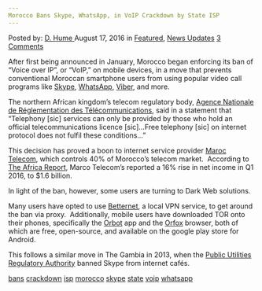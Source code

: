 ```yaml
---
Morocco Bans Skype, WhatsApp, in VoIP Crackdown by State ISP
---
```

<article class="post-listing post-15138 post type-post status-publish format-standard has-post-thumbnail hentry  tag-bans tag-crackdown tag-isp tag-morocco tag-skype tag-state tag-voip tag-whatsapp">
    <div class="post-inner">
        <span>Posted by: <a href="https://www.deepdotweb.com/author/dhume/" title="">D. Hume </a></span>
    <span>August 17, 2016</span>
    <span>in <a href="https://www.deepdotweb.com/category/deepdot-news/" rel="category tag">Featured</a>, <a href="https://www.deepdotweb.com/category/news-updates/" rel="category tag">News Updates</a></span>
    <span><a href="https://www.deepdotweb.com/2016/08/17/morocco-bans-skype-whatsapp-voip-crackdown-state-isp/#comments">3 Comments</a></span>
    </p>
    <div class="clear"></div>
    <div class="entry">
    <p>After first being announced in January, Morocco began enforcing its ban of “Voice over IP”, or “VoIP,” on mobile devices, in a move that prevents conventional Moroccan smartphone users from using popular video call programs like <a href="https://www.skype.com/en/">Skype</a>, <a href="https://www.whatsapp.com/">WhatsApp</a>, <a href="https://play.google.com/store/apps/details?id=com.viber.voip&amp;hl=en">Viber</a>, and more.</p>
    <p>The northern African kingdom’s telecom regulatory body, <a href="https://www.anrt.ma/en/lagence/presentation">Agence Nationale de Réglementation des Télécommunications</a>, said in a statement that “Telephony [sic] services can only be provided by those who hold an official telecommunications licence [sic]…Free telephony [sic] on internet protocol does not fulfil these conditions…”</p>
    <p>This decision has proved a boon to internet service provider <a href="http://www.iam.ma/index.aspx">Maroc Telecom</a>, which controls 40% of Morocco’s telecom market.  According to <a href="http://www.theafricareport.com/">The Africa Report</a>, Marco Telecom’s reported a 16% rise in net income in Q1 2016, to $1.6 billion.</p>
    <p>In light of the ban, however, some users are turning to Dark Web solutions.</p>
    <p>Many users have opted to use <a href="https://www.betternet.co/">Betternet</a>, a local VPN service, to get around the ban via proxy.  Additionally, mobile users have downloaded TOR onto their phones, specifically the <a href="https://www.torproject.org/docs/android.html.en">Orbot</a> app and the <a href="https://play.google.com/store/apps/details?id=info.guardianproject.orfox&amp;hl=en">Orfox</a> browser, both of which are free, open-source, and available on the google play store for Android.</p>
    <p>This follows a similar move in The Gambia in 2013, when the <a href="http://www.pura.gm/">Public Utilities Regulatory Authority</a> banned Skype from internet cafés.</p>
    </div>
    <a href="https://www.deepdotweb.com/tag/bans/" rel="tag">bans</a> <a href="https://www.deepdotweb.com/tag/crackdown/" rel="tag">crackdown</a> <a href="https://www.deepdotweb.com/tag/isp/" rel="tag">isp</a> <a href="https://www.deepdotweb.com/tag/morocco/" rel="tag">morocco</a> <a href="https://www.deepdotweb.com/tag/skype/" rel="tag">skype</a> <a href="https://www.deepdotweb.com/tag/state/" rel="tag">state</a> <a href="https://www.deepdotweb.com/tag/voip/" rel="tag">voip</a> <a href="https://www.deepdotweb.com/tag/whatsapp/" rel="tag">whatsapp</a></span> <span style="display:none" class="updated">2016-08-17</span>
    <div style="display:none" class="vcard author" itemprop="author" itemscope itemtype="http://schema.org/Person"><strong class="fn" itemprop="name"><a href="https://www.deepdotweb.com/author/dhume/" title="Posts by D. Hume" rel="author">D. Hume</a></strong></div>
    
